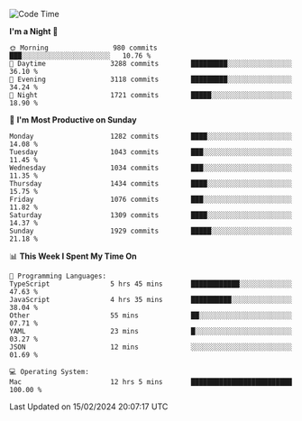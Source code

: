 <!--START_SECTION:waka-->
![Code Time](http://img.shields.io/badge/Code%20Time-3%2C640%20hrs%2031%20mins-blue)

**I'm a Night 🦉** 

```text
🌞 Morning                980 commits         ███░░░░░░░░░░░░░░░░░░░░░░   10.76 % 
🌆 Daytime                3288 commits        █████████░░░░░░░░░░░░░░░░   36.10 % 
🌃 Evening                3118 commits        █████████░░░░░░░░░░░░░░░░   34.24 % 
🌙 Night                  1721 commits        █████░░░░░░░░░░░░░░░░░░░░   18.90 % 
```
📅 **I'm Most Productive on Sunday** 

```text
Monday                   1282 commits        ████░░░░░░░░░░░░░░░░░░░░░   14.08 % 
Tuesday                  1043 commits        ███░░░░░░░░░░░░░░░░░░░░░░   11.45 % 
Wednesday                1034 commits        ███░░░░░░░░░░░░░░░░░░░░░░   11.35 % 
Thursday                 1434 commits        ████░░░░░░░░░░░░░░░░░░░░░   15.75 % 
Friday                   1076 commits        ███░░░░░░░░░░░░░░░░░░░░░░   11.82 % 
Saturday                 1309 commits        ████░░░░░░░░░░░░░░░░░░░░░   14.37 % 
Sunday                   1929 commits        █████░░░░░░░░░░░░░░░░░░░░   21.18 % 
```


📊 **This Week I Spent My Time On** 

```text
💬 Programming Languages: 
TypeScript               5 hrs 45 mins       ████████████░░░░░░░░░░░░░   47.63 % 
JavaScript               4 hrs 35 mins       ██████████░░░░░░░░░░░░░░░   38.04 % 
Other                    55 mins             ██░░░░░░░░░░░░░░░░░░░░░░░   07.71 % 
YAML                     23 mins             █░░░░░░░░░░░░░░░░░░░░░░░░   03.27 % 
JSON                     12 mins             ░░░░░░░░░░░░░░░░░░░░░░░░░   01.69 % 

💻 Operating System: 
Mac                      12 hrs 5 mins       █████████████████████████   100.00 % 
```


 Last Updated on 15/02/2024 20:07:17 UTC
<!--END_SECTION:waka-->
